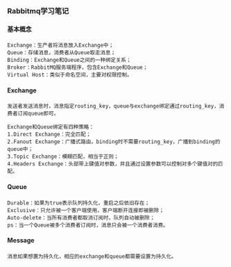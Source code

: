 ### Rabbitmq学习笔记

#### 基本概念

```
Exchange：生产者将消息放入Exchange中；
Queue：存储消息，消费者从Queue取走消息；
Binding：Exchange和Queue之间的一种绑定关系；
Broker：RabbitMQ服务端程序，包含Exchange和Queue；
Virtual Host：类似于命名空间，主要对权限控制。
```

#### Exchange

```
发送者发送消息时，消息指定routing_key，queue与exchange绑定通过routing_key，消费者订阅queue即可。

Exchange和Queue绑定有四种策略：
1.Direct Exchange：完全匹配；
2.Fanout Exchange：广播式路由，binding时不需要routing_key，广播到binding的queue中；
3.Topic Exchange：模糊匹配，相当于正则；
4.Headers Exchange：头部带上键值对参数，并且通过设置参数可以控制对多个键值对的匹配。
```

#### Queue

```
Durable：如果为true表示队列持久化，重启之后依旧存在；
Exclusive：只允许被一个客户端使用，客户端断开连接即被删除；
Auto-delete：当所有消费者都取消订阅时，队列自动被删除；
ps：当一个Queue被多个消费者订阅时，消息只会被一个消费者消费。
```

#### Message

```
消息如果想置为持久化，相应的exchange和queue都需要设置为持久化。
```

